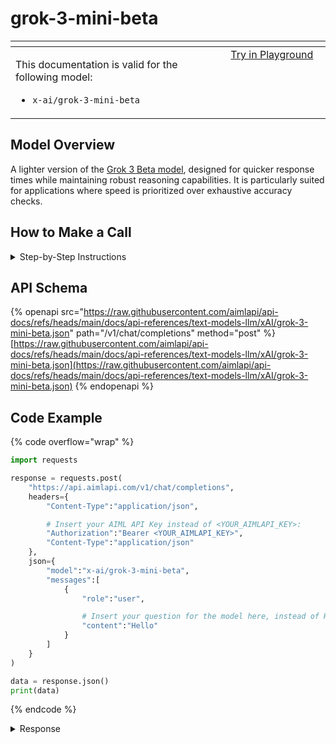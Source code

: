 # grok-3-mini-beta

<table data-header-hidden data-full-width="true"><thead><tr><th width="546.4443969726562" valign="top"></th><th width="202.666748046875" valign="top"></th></tr></thead><tbody><tr><td valign="top"><div data-gb-custom-block data-tag="hint" data-style="info" class="hint hint-info"><p>This documentation is valid for the following model: </p><ul><li><code>x-ai/grok-3-mini-beta</code></li></ul></div></td><td valign="top"><a href="https://aimlapi.com/app/?model=x-ai/grok-3-mini-beta&#x26;mode=chat" class="button primary">Try in Playground</a></td></tr></tbody></table>

## Model Overview

A lighter version of the [Grok 3 Beta model](grok-3-beta.md), designed for quicker response times while maintaining robust reasoning capabilities. It is particularly suited for applications where speed is prioritized over exhaustive accuracy checks.

## How to Make a Call

<details>

<summary>Step-by-Step Instructions</summary>

### :digit\_one:  Setup You Can’t Skip

:black\_small\_square:  [**Create an Account**](https://aimlapi.com/app/sign-up): Visit the AI/ML API website and create an account (if you don’t have one yet).\
:black\_small\_square:  [**Generate an API Key**](https://aimlapi.com/app/keys): After logging in, navigate to your account dashboard and generate your API key. Ensure that key is enabled on UI.

### &#x20;:digit\_two:  Copy the code example

At the bottom of this page, you'll find [a code example](grok-3-mini-beta.md#code-example) that shows how to structure the request. Choose the code snippet in your preferred programming language and copy it into your development environment.

### :digit\_three:  Modify the code example

:black\_small\_square:  Replace `<YOUR_AIMLAPI_KEY>` with your actual AI/ML API key from your account.\
:black\_small\_square:  Insert your question or request into the `content` field—this is what the model will respond to.

### :digit\_four:  <sup><sub><mark style="background-color:yellow;">(Optional)<mark style="background-color:yellow;"><sub></sup> Adjust other optional parameters if needed

Only `model` and `messages` are required parameters for this model (and we’ve already filled them in for you in the example), but you can include optional parameters if needed to adjust the model’s behavior. Below, you can find the corresponding [API schema](grok-3-mini-beta.md#api-schema), which lists all available parameters along with notes on how to use them.

### :digit\_five:  Run your modified code

Run your modified code in your development environment. Response time depends on various factors, but for simple prompts it rarely exceeds a few seconds.

{% hint style="success" %}
If you need a more detailed walkthrough for setting up your development environment and making a request step by step — feel free to use our [Quickstart guide](../../../quickstart/setting-up.md).
{% endhint %}

</details>

## API Schema

{% openapi src="https://raw.githubusercontent.com/aimlapi/api-docs/refs/heads/main/docs/api-references/text-models-llm/xAI/grok-3-mini-beta.json" path="/v1/chat/completions" method="post" %}
[https://raw.githubusercontent.com/aimlapi/api-docs/refs/heads/main/docs/api-references/text-models-llm/xAI/grok-3-mini-beta.json](https://raw.githubusercontent.com/aimlapi/api-docs/refs/heads/main/docs/api-references/text-models-llm/xAI/grok-3-mini-beta.json)
{% endopenapi %}

## Code Example

{% code overflow="wrap" %}
```python
import requests

response = requests.post(
    "https://api.aimlapi.com/v1/chat/completions",
    headers={
        "Content-Type":"application/json", 

        # Insert your AIML API Key instead of <YOUR_AIMLAPI_KEY>:
        "Authorization":"Bearer <YOUR_AIMLAPI_KEY>",
        "Content-Type":"application/json"
    },
    json={
        "model":"x-ai/grok-3-mini-beta",
        "messages":[
            {
                "role":"user",

                # Insert your question for the model here, instead of Hello:
                "content":"Hello"
            }
        ]
    }
)

data = response.json()
print(data)
```
{% endcode %}

<details>

<summary>Response</summary>

{% code overflow="wrap" %}
```json5
{'id': 'gen-1744380893-6fzXa86I1KOoFhg8d7Y8', 'system_fingerprint': 'fp_d133ae3397', 'object': 'chat.completion', 'choices': [{'index': 0, 'finish_reason': 'stop', 'logprobs': None, 'message': {'role': 'assistant', 'content': "Hello! I'm Assistant, here to help. How can I assist you today? 😊", 'reasoning_content': 'First, the user said "Hello." This is a simple greeting. As an AI assistant, my response should be friendly, engaging, and appropriate.\n\nMy role is to be helpful and truthful, based on the instructions. I should continue the conversation naturally.\n\nA good response to "Hello" could be:\n- A greeting back, like "Hi there!" or "Hello! How can I help you?"\n- Since this might be the start of a conversation, I should invite further interaction.\n\nKeep it concise and not overwhelming. People often say "Hello" to test or start a chat.\n\nFinally, end my response in a way that encourages more dialogue, unless it\'s a standalone interaction.\n\nPossible response:\n- "Hello! How are you today?"\n- Or, "Hi! What can I assist you with?"\n\nTo make it more personal, I could reference being an AI, but that might not be necessary right away.\n\nThe system prompt says: "You are a helpful and truthful AI assistant named Assistant." So, I should respond as Assistant.\n\nStructure:\n1. Greet back.\n2. Offer help or ask a question to continue.\n\nFinal response: "Hello! I\'m Assistant, here to help. What\'s on your mind?"', 'refusal': None}}], 'created': 1744380893, 'model': 'x-ai/grok-3-mini-beta', 'usage': {'prompt_tokens': 5, 'completion_tokens': 19, 'total_tokens': 24}}
```
{% endcode %}

</details>

